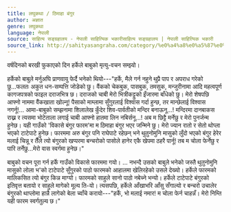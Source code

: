 ```yaml
---
title: लघुकथा / ठिमाहा बंगुर
author: अज्ञात
genre: लघुकथा
language: नेपाली
source: साहित्य सङ्ग्रहालय - नेपाली साहित्यिक भकारीसाहित्य सङ्ग्रहालय | नेपाली साहित्यिक भकारी
source_link: http://sahityasangraha.com/category/%e0%a4%a8%e0%a5%87%e0%a4%aa%e0%a4%be%e0%a4%b2%e0%a5%80-%e0%a4%97%e0%a4%a6%e0%a5%8d%e0%a4%af/%e0%a4%b2%e0%a4%98%e0%a5%81%e0%a4%95%e0%a4%a5%e0%a4%be/
---
```


वर्षदिनको बरखी फुकाएको दिन हर्केले बाबुको मृत्यु-वचन सम्झ्यो।

हर्केको बाबुले मर्नुअघि प्राणवायु फेर्दै भनेको थियो---"हर्के, मैले गर्न नहुने थुप्रै पाप र अपराध गरेको छु...फलतः अकुत धन-सम्पत्ति जोडेको छु। वैंकको चेकबुक, पासबुक, तमसुक, मन्जुरीनामा आदि महत्वपूर्ण कागजपत्रको फाइल दराजभित्र छ। दराजको चाबी मेरो भित्रीकट्टुको इँजारमा बाँधेको छु। मेरो शेषपछि आफ्नो नाममा वैंकखाता खोल्नू! पैसाको माम्लामा सुँगुरलाई विश्वास गर्दा हुन्छ, तर मान्छेलाई विश्वास नगर्नू!... आमा-बाबुको सम्झनामा शिलालेख कुँदेर शिव-पार्वतीको मन्दिर बनाऊनू...! मन्दिरमा दानबाकस राख्न र त्यसमा भोटेताला लगाई चाबी आफ्नो हातमा लिन नबिर्सनू...! अब म छिट्टै मर्नेछु र मेरो पुनर्जन्म हुनेछ। यही गाउँको 'विकासे बंगुर फारम'मा म ठिमाहा बंगुर भएर जन्मिने छु। मेरो ज्यान रातो र सेतो थोप्ला भएको टाटेपाटे हुनेछ। फारममा अरु बंगुर पनि राघेपाटे रहेछन् भने थुतुनोमुनि मासुको लुँदो भएको बंगुर हेरेर मलाई चिन्नू र तैँले त्यो बंगुरको खप्परमा बन्चरोको पासोले हानेर एकै खेपमा ठहरै पार्नू! तब म चोला फेर्नेछु र पारि तर्नेछु...मेरो वास स्वर्गमा हुनेछ।"

बाबुको वचन पूरा गर्न हर्के गाउँको विकासे फारममा गयो। ... नभन्दै उसको बाबुले भनेको जस्तै थुतुनोमुनि मासुको लोला भ'को टाटेपाटे सुँगुरको पाठो फारमको आहालमा खेलिरहेको उसले देख्यो। हर्केले फारमको मालिकसित त्यो बंगुर किन्न माग्यो। फारमको साहुले सानो पाठो नबेच्ने भन्यो। हर्केले टाटेपाटे बंगुरको इतिवृत्त बतायो र साहुले मागेको मूल्य ति-यो। त्यसपछि, हर्केले आँखाभरि आँसु सँगाल्यो र बन्चरो उचालेर बंगुरको थाप्लोमा हान्नै लागेको बेला च्वाँचे करायो---"हर्के, भो मलाई नमार! म चोला फेर्न चाहन्नँ। मेरो निम्ति यही फारम स्वर्गतुल्य छ।"

